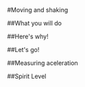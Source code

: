 

#Moving and shaking



##What you will do



##Here's why!



##Let's go!



##Measuring aceleration



##Spirit Level

